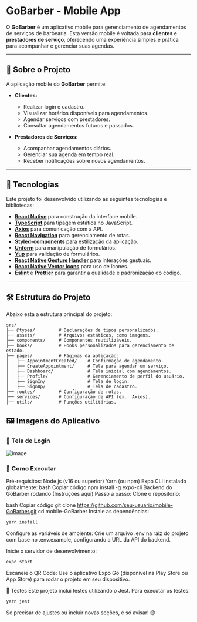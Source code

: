 # GoBarber - Mobile App

O **GoBarber** é um aplicativo mobile para gerenciamento de agendamentos de serviços de barbearia. Esta versão mobile é voltada para **clientes** e **prestadores de serviço**, oferecendo uma experiência simples e prática para acompanhar e gerenciar suas agendas.

---

## 📝 Sobre o Projeto

A aplicação mobile do **GoBarber** permite:  

- **Clientes:**  
  - Realizar login e cadastro.  
  - Visualizar horários disponíveis para agendamentos.  
  - Agendar serviços com prestadores.  
  - Consultar agendamentos futuros e passados.  

- **Prestadores de Serviços:**  
  - Acompanhar agendamentos diários.  
  - Gerenciar sua agenda em tempo real.  
  - Receber notificações sobre novos agendamentos.  

---

## 🚀 Tecnologias

Este projeto foi desenvolvido utilizando as seguintes tecnologias e bibliotecas:

- **[React Native](https://reactnative.dev/)** para construção da interface mobile.  
- **[TypeScript](https://www.typescriptlang.org/)** para tipagem estática no JavaScript.  
- **[Axios](https://axios-http.com/)** para comunicação com a API.  
- **[React Navigation](https://reactnavigation.org/)** para gerenciamento de rotas.  
- **[Styled-components](https://styled-components.com/)** para estilização da aplicação.  
- **[Unform](https://unform.dev/)** para manipulação de formulários.  
- **[Yup](https://github.com/jquense/yup)** para validação de formulários.  
- **[React Native Gesture Handler](https://docs.swmansion.com/react-native-gesture-handler/)** para interações gestuais.  
- **[React Native Vector Icons](https://github.com/oblador/react-native-vector-icons)** para uso de ícones.  
- **[Eslint](https://eslint.org/)** e **[Prettier](https://prettier.io/)** para garantir a qualidade e padronização do código.  

---

## 🛠️ Estrutura do Projeto

Abaixo está a estrutura principal do projeto:

```plaintext
src/
├── @types/         # Declarações de tipos personalizados.
├── assets/         # Arquivos estáticos, como imagens.
├── components/     # Componentes reutilizáveis.
├── hooks/          # Hooks personalizados para gerenciamento de estado.
├── pages/          # Páginas da aplicação:
│   ├── AppointmentCreated/    # Confirmação de agendamento.
│   ├── CreateAppointment/     # Tela para agendar um serviço.
│   ├── Dashboard/             # Tela inicial com agendamentos.
│   ├── Profile/               # Gerenciamento de perfil do usuário.
│   ├── SignIn/                # Tela de login.
│   ├── SignUp/                # Tela de cadastro.
├── routes/         # Configuração de rotas.
├── services/       # Configuração de API (ex.: Axios).
├── utils/          # Funções utilitárias.
````

## 🖼️ Imagens do Aplicativo

### 📱 Tela de Login
![image](https://github.com/user-attachments/assets/3e51ccd1-1e7d-457c-b469-f7d925bf9473)

### 🔧 Como Executar
Pré-requisitos:
Node.js (v16 ou superior)
Yarn (ou npm)
Expo CLI instalado globalmente:
bash
Copiar código
npm install -g expo-cli
Backend do GoBarber rodando (Instruções aqui)
Passo a passo:
Clone o repositório:

bash
Copiar código
git clone https://github.com/seu-usuario/mobile-GoBarber.git
cd mobile-GoBarber
Instale as dependências:

```bash
yarn install
```

Configure as variáveis de ambiente:
Crie um arquivo .env na raiz do projeto com base no .env.example, configurando a URL da API do backend.

Inicie o servidor de desenvolvimento:

```bash
expo start
````

Escaneie o QR Code:
Use o aplicativo Expo Go (disponível na Play Store ou App Store) para rodar o projeto em seu dispositivo.

🧪 Testes
Este projeto inclui testes utilizando o Jest. Para executar os testes:

```bash
yarn jest
```

Se precisar de ajustes ou incluir novas seções, é só avisar! 😊
